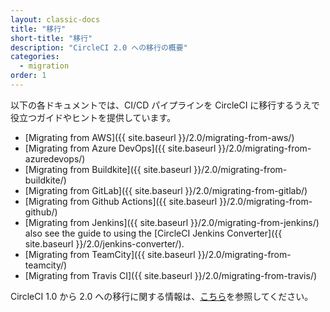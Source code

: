 ```yaml
---
layout: classic-docs
title: "移行"
short-title: "移行"
description: "CircleCI 2.0 への移行の概要"
categories:
  - migration
order: 1
---
```


以下の各ドキュメントでは、CI/CD パイプラインを CircleCI に移行するうえで役立つガイドやヒントを提供しています。

* [Migrating from AWS]({{ site.baseurl }}/2.0/migrating-from-aws/)
* [Migrating from Azure DevOps]({{ site.baseurl }}/2.0/migrating-from-azuredevops/)
* [Migrating from Buildkite]({{ site.baseurl }}/2.0/migrating-from-buildkite/)
* [Migrating from GitLab]({{ site.baseurl }}/2.0/migrating-from-gitlab/)
* [Migrating from Github Actions]({{ site.baseurl }}/2.0/migrating-from-github/)
* [Migrating from Jenkins]({{ site.baseurl }}/2.0/migrating-from-jenkins/) also see the guide to using the [CircleCI Jenkins Converter]({{ site.baseurl }}/2.0/jenkins-converter/).
* [Migrating from TeamCity]({{ site.baseurl }}/2.0/migrating-from-teamcity/)
* [Migrating from Travis CI]({{ site.baseurl }}/2.0/migrating-from-travis/)

CircleCI 1.0 から 2.0 への移行に関する情報は、[こちら](https://circleci.com/docs/2.0/upgrading/#section=server-administration)を参照してください。